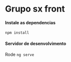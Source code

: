 # Grupo sx front

#### Instale as dependencias
`
npm install
`
#### Servidor de desenvolvimento

Rode `ng serve`
